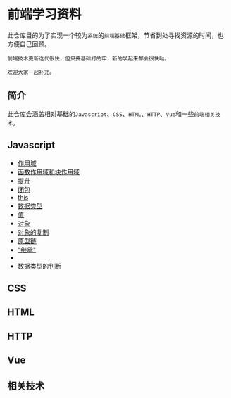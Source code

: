 # 前端学习资料

此仓库目的为了实现一个较为`系统`的`前端基础`框架，节省到处寻找资源的时间，也方便自己回顾。  

    前端技术更新迭代很快，但只要基础打的牢，新的学起来都会很快哒。  
    
    欢迎大家一起补充。

## 简介
此仓库会涵盖相对基础的`Javascript`、`CSS`、`HTML`、`HTTP`、`Vue`和一些`前端相关技术`。

## Javascript
+ [作用域](./src/JS/00作用域.md?_blank)
+ [函数作用域和块作用域](./src/JS/01函数作用域和块作用域.md?_blank)
+ [提升](./src/JS/02提升.md?_blank)
+ [闭包](./src/JS/03闭包.md?_blank)
+ [this](./src/JS/04this.md?_blank)
+ [数据类型](./src/JS/05数据类型.md?_blank)
+ [值](./src/JS/06值.md?_blank)
+ [对象](./src/JS/07对象.md?_blank)
+ [对象的复制](./src/JS/08对象的复制.md?_blank)
+ [原型链](./src/JS/09原型链.md?_blank)
+ ["继承"](./src/JS/10“继承”.md?_blank)
+ 
+ [数据类型的判断](./src/JS/12数据类型的判断.md?_blank)
## CSS

## HTML

## HTTP

## Vue

## 相关技术
